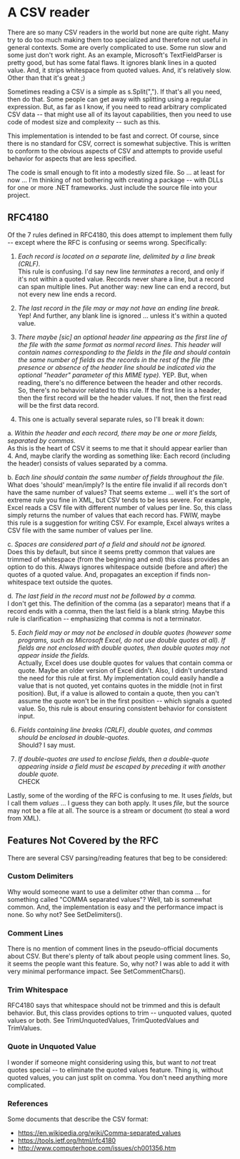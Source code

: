 # A CSV reader

There are so many CSV readers in the world but none are quite right. Many try to do too much making them too specialized and therefore not useful in general contexts.  Some are overly complicated to use.  Some run slow and some just don't work right. As an example, Microsoft's TextFieldParser is pretty good, but has some fatal flaws.  It ignores blank lines in a quoted value.  And, it strips whitespace from quoted values.  And, it's relatively slow.  Other than that it's great ;)

Sometimes reading a CSV is a simple as s.Split(",").  If that's all you need, then do that. Some people can get away with splitting using a regular expression.  But, as far as I know, if you need to read arbitrary complicated CSV data -- that might use all of its layout capabilities, then you need to use code of modest size and complexity -- such as this.

This implementation is intended to be fast and correct.  Of course, since there is no standard for CSV, correct is somewhat subjective. This is written to conform to the obvious aspects of CSV and attempts to provide useful behavior for aspects that are less specified.

The code is small enough to fit into a modestly sized file.  So ... at least for now ... I'm thinking of not bothering with creating a package -- with DLLs for one or more .NET frameworks. Just include the source file into your project.

## RFC4180

Of the 7 rules defined in RFC4180, this does attempt to implement them fully -- except where the RFC is confusing or seems wrong.  Specifically:

 1. *Each record is located on a separate line, delimited by a line break (CRLF).*  
This rule is confusing.  I'd say new line _terminates_ a record, and only if it's not within a quoted value. Records never share a line, but a record can span multiple lines.  Put another way: new line can end a record, but not every new line ends a record.

 2. *The last record in the file may or may not have an ending line break.*  
Yep!  And further, any blank line is ignored ... unless it's within a quoted value.

 3. *There maybe [sic] an optional header line appearing as the first line of the file with the same format as normal record lines.  This header will contain names corresponding to the fields in the file and should contain the same number of fields as the records in the rest of the file (the presence or absence of the header line should be indicated via the optional "header" parameter of this MIME type).*
YEP.  But, when reading, there's no difference between the header and other records. So, there's no behavior related to this rule.  If the first line is a header, then the first record will be the header values. If not, then the first read will be the first data record.

 4. This one is actually several separate rules, so I'll break it down:

 a. *Within the header and each record, there may be one or more fields, separated by commas.*  
As this is the heart of CSV it seems to me that it should appear earlier than 4.  And, maybe clarify the wording as something like: Each record (including the header) consists of values separated by a comma.

 b. *Each line should contain the same number of fields throughout the file.*
What does 'should' mean/imply? Is the entire file invalid if all records don't have the same number of values?  That seems exteme ... well it's the sort of extreme rule you fine in XML, but CSV tends to be less severe.  For example, Excel reads a CSV file with different number of values per line.  So, this class simply returns the number of values that each record has.  FWIW, maybe this rule is a suggestion for writing CSV.  For example, Excel always writes a CSV file with the same number of values per line.

 c. *Spaces are considered part of a field and should not be ignored.*  
Does this by default, but since it seems pretty common that values are trimmed of whitespace (from the beginning and end) this class provides an option to do this.  Always ignores whitespace outside (before and after) the quotes of a quoted value.  And, propagates an exception if finds non-whitespace text outside the quotes.

 d. *The last field in the record must not be followed by a comma.*   
I don't get this.  The definition of the comma (as a separator) means that if a record ends with a comma, then the last field is a blank string.  Maybe this rule is clarification -- emphasizing that comma is not a terminator.

 5. *Each field may or may not be enclosed in double quotes (however some programs, such as Microsoft Excel, do not use double quotes at all).  If fields are not enclosed with double quotes, then double quotes may not appear inside the fields.*  
Actually, Excel does use double quotes for values that contain comma or quote.  Maybe an older version of Excel didn't.  Also, I didn't understand the need for this rule at first.  My implementation could easily handle a value that is not quoted, yet contains quotes in the middle (not in first position).  But, if a value is allowed to contain a quote, then you can't assume the quote won't be in the first position -- which signals a quoted value.  So, this rule is about ensuring consistent behavior for consistent input.

 6. *Fields containing line breaks (CRLF), double quotes, and commas should be enclosed in double-quotes.*  
Should?  I say must.

 7. *If double-quotes are used to enclose fields, then a double-quote appearing inside a field must be escaped by preceding it with another double quote.*  
CHECK

Lastly, some of the wording of the RFC is confusing to me.  It uses *fields*, but I call them *values* ... I guess they can both apply.  It uses *file*, but the source may not be a file at all.  The source is a stream or document (to steal a word from XML).

## Features Not Covered by the RFC

There are several CSV parsing/reading features that beg to be considered:

### Custom Delimiters
Why would someone want to use a delimiter other than comma ... for something called "COMMA separated values"?  Well, tab is somewhat common.  And, the implementation is easy and the performance impact is none.  So why not?  See SetDelimiters().

### Comment Lines
There is no mention of comment lines in the pseudo-official documents about CSV. But there's plenty of talk about people using comment lines.  So, it seems the people want this feature. So, why not?  I was able to add it with very minimal performance impact.  See SetCommentChars().

### Trim Whitespace
RFC4180 says that whitespace should not be trimmed and this is default behavior.  But, this class provides options to trim -- unquoted values, quoted values or both.  See TrimUnquotedValues, TrimQuotedValues and TrimValues.

### Quote in Unquoted Value
I wonder if someone might considering using this, but want to _not_ treat quotes special -- to eliminate the quoted values feature.  Thing is, without quoted values, you can just split on comma.  You don't need anything more complicated.

### References
Some documents that describe the CSV format:
 - https://en.wikipedia.org/wiki/Comma-separated_values
 - https://tools.ietf.org/html/rfc4180
 - http://www.computerhope.com/issues/ch001356.htm
